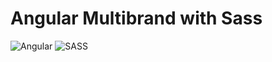 <!-- classes: intro -->
<!-- sectionTitle: Introduction -->

# Angular Multibrand with Sass

![Angular][angularLogo] ![SASS][sassLogo]

[angularLogo]: http://localhost:5000/icons/icon-angular.svg
[sassLogo]: http://localhost:5000/icons/icon-sass.svg
